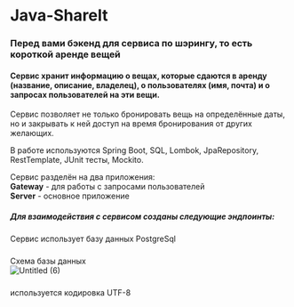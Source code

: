 # Java-ShareIt
### Перед вами бэкенд для сервиса по шэрингу, то есть короткой аренде вещей
#### Сервис хранит информацию о вещах, которые сдаются в аренду (название, описание, владелец), о пользователях (имя, почта) и о запросах пользователей на эти вещи.
Сервис позволяет не только бронировать вещь на определённые даты, но и закрывать к ней доступ на время бронирования от других желающих. <br>

В работе используются Spring Boot, SQL, Lombok, JpaRepository, RestTemplate, JUnit тесты, Mockito. <br>

Сервис разделён на два приложения: <br>
__Gateway__ - для работы с запросами пользователей <br>
__Server__ - основное приложение
##### Для взаимодействия с сервисом созданы следующие эндпоинты:







Сервис использует базу данных PostgreSql
###
Схема базы данных <br>
![Untitled (6)](https://github.com/ARTpknk/java-shareit/assets/108333044/464a5789-ea37-458c-b131-8a52d53bebc9)

###
используется кодировка UTF-8
